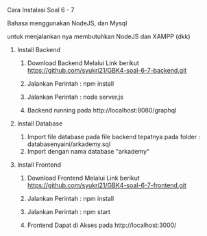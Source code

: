 Cara Instalasi Soal 6 - 7




Bahasa menggunakan NodeJS, dan Mysql 

untuk menjalankan nya membutuhkan NodeJS dan XAMPP (dkk)




1. Install Backend

	
	1. Download Backend Melalui Link berikut
   	   https://github.com/syukri21/GBK4-soal-6-7-backend.git

   	2. Jalankan Perintah : npm install

   	3. Jalankan Perintah : node server.js

   	5. Backend running pada http://localhost:8080/graphql



2. Install Database
	
	1. Import file database pada file backend tepatnya pada folder : databasenyaini/arkademy.sql
	2. Import dengan nama database "arkademy"



3. Install Frontend

	1. Download Frontend Melalui Link berikut
   	   https://github.com/syukri21/GBK4-soal-6-7-frontend.git

   	2. Jalankan Perintah : npm install

   	3. Jalankan Perintah : npm start

   	5. Frontend Dapat di Akses pada http://localhost:3000/
